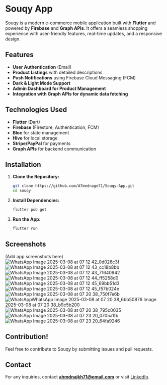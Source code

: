 # Souqy App

Souqy is a modern e-commerce mobile application built with **Flutter** and powered by **Firebase** and **Graph APIs**. It offers a seamless shopping experience with user-friendly features, real-time updates, and a responsive design.

## Features

- **User Authentication** (Email)
- **Product Listings** with detailed descriptions
- **Push Notifications** using Firebase Cloud Messaging (FCM)
- **Dark & Light Mode Support**
- **Admin Dashboard for Product Management**
- **Integration with Graph APIs for dynamic data fetching**

## Technologies Used

- **Flutter** (Dart)
- **Firebase** (Firestore, Authentication, FCM)
- **Bloc** for state management
- **Hive** for local storage
- **Stripe/PayPal** for payments
- **Graph APIs** for backend communication

## Installation

1. **Clone the Repository:**
   ```sh
   git clone https://github.com/A7mednage71/Souqy-App.git
   cd souqy
   ```

2. **Install Dependencies:**
   ```sh
   flutter pub get
   ```

3. **Run the App:**
   ```sh
   flutter run
   ```

## Screenshots
(Add app screenshots here)
![WhatsApp Image 2025-03-08 at 07 12 42_0d026c3f](https://github.com/user-attachments/assets/75518986-7155-498a-9820-584e00d606ff)
![WhatsApp Image 2025-03-08 at 07 12 43_cc18b8bb](https://github.com/user-attachments/assets/934281c7-1f23-4909-98f2-2541e3dc25e4)
![WhatsApp Image 2025-03-08 at 07 12 43_71640942](https://github.com/user-attachments/assets/1be407b6-ccba-44bb-bad5-fce09eaf6007)
![WhatsApp Image 2025-03-08 at 07 12 44_ff5258d0](https://github.com/user-attachments/assets/d4d781f5-ec8c-4cb8-840a-9e13b15685d6)
![WhatsApp Image 2025-03-08 at 07 12 45_69bb51d3](https://github.com/user-attachments/assets/10071fdb-868d-46cf-8b0c-d6a010cca723)
![WhatsApp Image 2025-03-08 at 07 12 45_f57b024e](https://github.com/user-attachments/assets/14184f0c-f9cc-477c-8c35-e68a519ce4c6)
![WhatsApp Image 2025-03-08 at 07 20 38_750f7e6b](https://github.com/user-attachments/assets/a5efec26-c466-4245-8fd8-60672bc4702a)
![WhatsApp![WhatsApp Image 2025-03-08 at 07 20 38_6bb50876](https://github.com/user-attachments/assets/12eabf1f-3fc6-47af-b9a4-d8c4a0b02b8d)
Image 2025-03-08 at 07 20 38_b9c5b200](https://github.com/user-attachments/assets/4a4ed9d9-2786-4fb2-a75e-3387a04c5f89)
![WhatsApp Image 2025-03-08 at 07 20 38_795c0035](https://github.com/user-attachments/assets/f155850e-02d9-4de1-9fce-e28c2d36ad29)
![WhatsApp Image 2025-03-08 at 07 23 20_0705a1fb](https://github.com/user-attachments/assets/c29f78db-c721-40f4-a11d-0293b52b05cc)
![WhatsApp Image 2025-03-08 at 07 23 20_64fa9246](https://github.com/user-attachments/assets/53d6491f-83d6-44db-a75e-fc9d9427faf3)


## Contribution!
Feel free to contribute to Souqy by submitting issues and pull requests.


## Contact

For any inquiries, contact **ahmdnajkh71@email.com** or visit [LinkedIn](www.linkedin.com/in/ahmed-nageh-0b941a223).

